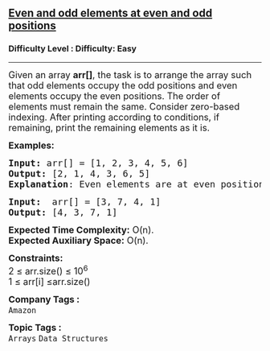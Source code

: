 <h2><a href="https://www.geeksforgeeks.org/problems/even-and-odd-elements-at-even-and-odd-positions1342/1?page=1&sprint=c378230a3d1aa601e157e4b7a0eb9081&sortBy=submissions">Even and odd elements at even and odd positions</a></h2><h3>Difficulty Level : Difficulty: Easy</h3><hr><div class="problems_problem_content__Xm_eO"><p><span style="font-size: 18px;">Given an array <strong>arr[]</strong>, the task is to arrange the array such that odd elements occupy the odd positions and even elements occupy the even positions. The order of elements must remain the same. Consider zero-based indexing. After printing according to conditions, if remaining, print the remaining elements as it is.</span></p>
<p><span style="font-size: 18px;"><strong>Examples:</strong></span></p>
<pre><span style="font-size: 18px;"><strong>Input: </strong>arr[] = [1, 2, 3, 4, 5, 6]
<strong>Output:</strong> [2, 1, 4, 3, 6, 5]
<strong>Explanation</strong>: Even elements are at even position and odd elements are at odd position keeping the order maintained.</span></pre>
<pre><span style="font-size: 18px;"><strong>Input: </strong> arr[] = [3, 7, 4, 1]
<strong>Output:</strong> [4, 3, 7, 1]<br></span></pre>
<p><span style="font-size: 18px;"><strong>Expected Time Complexity:</strong> O(n).<br><strong>Expected Auxiliary Space:</strong> O(n).</span></p>
<p><span style="font-size: 18px;"><strong>Constraints:</strong><br>2 ≤ arr.size() ≤ 10<sup>6<br></sup></span><span style="font-size: 18px;">1 ≤ arr[i] ≤arr.size()</span></p></div><p><span style=font-size:18px><strong>Company Tags : </strong><br><code>Amazon</code>&nbsp;<br><p><span style=font-size:18px><strong>Topic Tags : </strong><br><code>Arrays</code>&nbsp;<code>Data Structures</code>&nbsp;